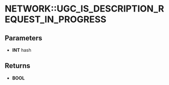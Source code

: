 # NETWORK::UGC_IS_DESCRIPTION_REQUEST_IN_PROGRESS

## Parameters
* **INT** hash

## Returns
* **BOOL**